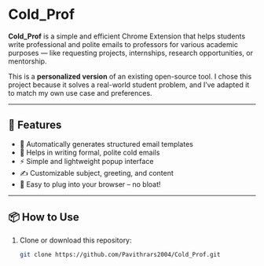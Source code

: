 # Cold_Prof

**Cold_Prof** is a simple and efficient Chrome Extension that helps students write professional and polite emails to professors for various academic purposes — like requesting projects, internships, research opportunities, or mentorship.

This is a **personalized version** of an existing open-source tool. I chose this project because it solves a real-world student problem, and I’ve adapted it to match my own use case and preferences.

---

## 🚀 Features

- 🧠 Automatically generates structured email templates
- 🧾 Helps in writing formal, polite cold emails
- ⚡ Simple and lightweight popup interface
- ✍️ Customizable subject, greeting, and content
- 🧩 Easy to plug into your browser – no bloat!

---

## 📦 How to Use

1. Clone or download this repository:
   ```bash
   git clone https://github.com/Pavithrars2004/Cold_Prof.git
